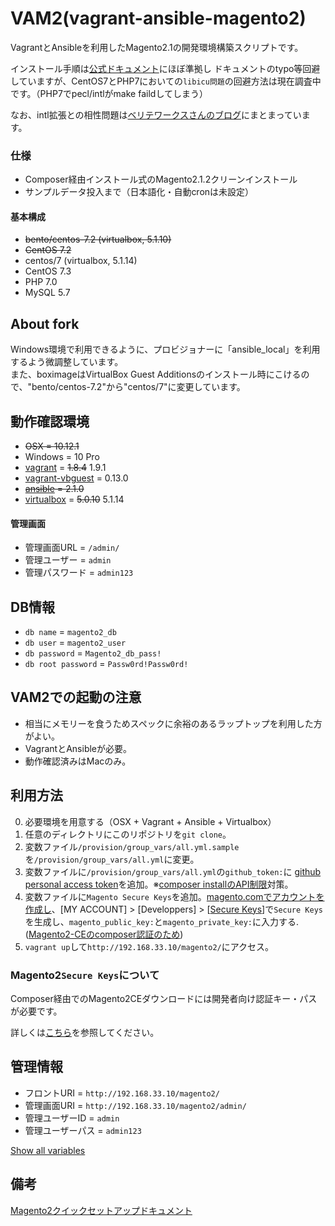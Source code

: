 # VAM2(vagrant-ansible-magento2)
VagrantとAnsibleを利用したMagento2.1の開発環境構築スクリプトです。

インストール手順は[公式ドキュメント](http://devdocs.magento.com/guides/v2.0/install-gde/prereq/integrator_install.html)にほぼ準拠し
ドキュメントのtypo等回避していますが、CentOS7とPHP7においての`libicu問題`の回避方法は現在調査中です。（PHP7でpecl/intlがmake faildしてしまう）

なお、intl拡張との相性問題は[ベリテワークスさんのブログ](https://principle-works.jp/blog/magento2-setup-guide-2016-edition)にまとまっています。

### 仕様
- Composer経由インストール式のMagento2.1.2クリーンインストール
- サンプルデータ投入まで（日本語化・自動cronは未設定）

#### 基本構成
- ~~bento/centos-7.2 (virtualbox, 5.1.10)~~
- ~~CentOS 7.2~~
- centos/7 (virtualbox, 5.1.14)
- CentOS 7.3
- PHP 7.0
- MySQL 5.7

## About fork
Windows環境で利用できるように、プロビジョナーに「ansible_local」を利用するよう微調整しています。  
また、boximageはVirtualBox Guest Additionsのインストール時にこけるので、"bento/centos-7.2"から"centos/7"に変更しています。

## 動作確認環境
- ~~OSX = 10.12.1~~
- Windows = 10 Pro
- [vagrant](https://www.vagrantup.com/) = ~~1.8.4~~ 1.9.1
- [vagrant-vbguest](https://github.com/dotless-de/vagrant-vbguest) = 0.13.0
- ~~[ansible](http://www.ansible.com/) = 2.1.0~~
- [virtualbox](https://www.virtualbox.org/wiki/Downloads) = ~~5.0.10~~ 5.1.14

#### 管理画面
- 管理画面URL = `/admin/`
- 管理ユーザー = `admin`
- 管理パスワード = `admin123`

## DB情報
- `db name` = `magento2_db`
- `db user` = `magento2_user`
- `db password` = `Magento2_db_pass!`
- `db root password` = `Passw0rd!Passw0rd!`

## VAM2での起動の注意
- 相当にメモリーを食うためスペックに余裕のあるラップトップを利用した方がよい。
- VagrantとAnsibleが必要。
- 動作確認済みはMacのみ。

## 利用方法
0. 必要環境を用意する（OSX + Vagrant + Ansible + Virtualbox）
0. 任意のディレクトリにこのリポジトリを`git clone`。
0. 変数ファイル`/provision/group_vars/all.yml.sample`を`/provision/group_vars/all.yml`に変更。
0. 変数ファイルに`/provision/group_vars/all.yml`の`github_token:`に [github personal access token](https://help.github.com/articles/creating-an-access-token-for-command-line-use/)を追加。※[composer installのAPI制限](https://getcomposer.org/doc/articles/troubleshooting.md#api-rate-limit-and-oauth-tokens)対策。
0. 変数ファイルに`Magento Secure Keys`を追加。[magento.comでアカウントを作成し](http://magento.com/)、[MY ACCOUNT] > [Developpers] >
[[Secure Keys](http://www.magentocommerce.com/magento-connect/customerdata/secureKeys/list/)]で`Secure Keys`を生成し、`magento_public_key:`と`magento_private_key:`に入力する.([Magento2-CEのcomposer認証のため](http://devdocs.magento.com/guides/v2.0/install-gde/prereq/integrator_install.html#integrator-first-composer-ce))
0. `vagrant up`して`http://192.168.33.10/magento2/`にアクセス。

### Magento2`Secure Keys`について
Composer経由でのMagento2CEダウンロードには開発者向け認証キー・パスが必要です。

詳しくは[こちら](http://devdocs.magento.com/guides/v2.0/install-gde/prereq/connect-auth.html)を参照してください。

## 管理情報
- フロントURI = `http://192.168.33.10/magento2/`
- 管理画面URI = `http://192.168.33.10/magento2/admin/`
- 管理ユーザーID = `admin`
- 管理ユーザーパス = `admin123`

[Show all variables](provision/group_vars/all.yml.sample)

## 備考
[Magento2クイックセットアップドキュメント](http://devdocs.magento.com/guides/v2.0/install-gde/install-quick-ref.html)
